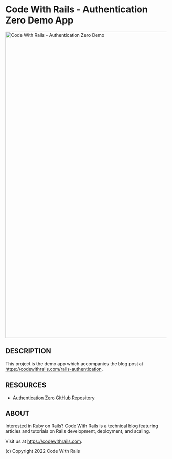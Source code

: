 # Code With Rails - Authentication Zero Demo App

<img width="956" alt="Code With Rails - Authentication Zero Demo" src="https://user-images.githubusercontent.com/16937/204197066-d412245b-513b-4bb3-816d-83f9c9472150.png">

## DESCRIPTION

This project is the demo app which accompanies the blog post at https://codewithrails.com/rails-authentication.

## RESOURCES

* [Authentication Zero GitHub Repository](https://github.com/lazaronixon/authentication-zero/)

## ABOUT

Interested in Ruby on Rails? Code With Rails is a technical blog featuring articles and tutorials on Rails development, deployment, and scaling.

Visit us at https://codewithrails.com.

(c) Copyright 2022 Code With Rails
